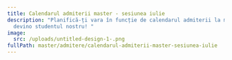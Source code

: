 ```yaml
---
title: Calendarul admiterii master - sesiunea iulie
description: "Planifică-ți vara în funcție de calendarul admiterii la master și
  devino studentul nostru! "
image:
  src: /uploads/untitled-design-1-.png
fullPath: master/admitere/calendarul-admiterii-master-sesiunea-iulie
---
```

<Timeline slug="admitere-master-sesiunea-iulie"></Timeline>